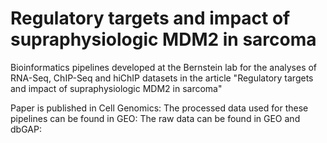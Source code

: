 # Regulatory targets and impact of supraphysiologic MDM2 in sarcoma
Bioinformatics pipelines developed at the Bernstein lab for the analyses of RNA-Seq, ChIP-Seq and hiChIP datasets in the article "Regulatory targets and impact of supraphysiologic MDM2 in sarcoma"

Paper is published in Cell Genomics: 
The processed data used for these pipelines can be found in GEO: 
The raw data can be found in GEO and dbGAP: 
